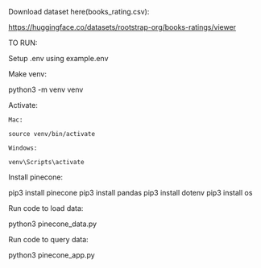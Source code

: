 Download dataset here(books_rating.csv):

https://huggingface.co/datasets/rootstrap-org/books-ratings/viewer

TO RUN:

Setup .env using example.env


Make venv:

python3 -m venv venv


Activate:

 	Mac:
  
  	source venv/bin/activate
   
	Windows:
 
	venv\Scripts\activate

Install pinecone:

pip3 install pinecone
pip3 install pandas
pip3 install dotenv
pip3 install os

Run code to load data:

python3 pinecone_data.py

Run code to query data:

python3 pinecone_app.py








